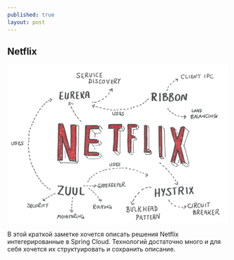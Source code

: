 ```yaml
---
published: true
layout: post
---
```

## Netflix 

![Netflix oss](/images/netflix.png)

В этой краткой заметке хочется описать решения Netflix интегерированные в Spring Cloud. Технологий достаточно много и для себя хочется их структуировать и сохранить описание. 



